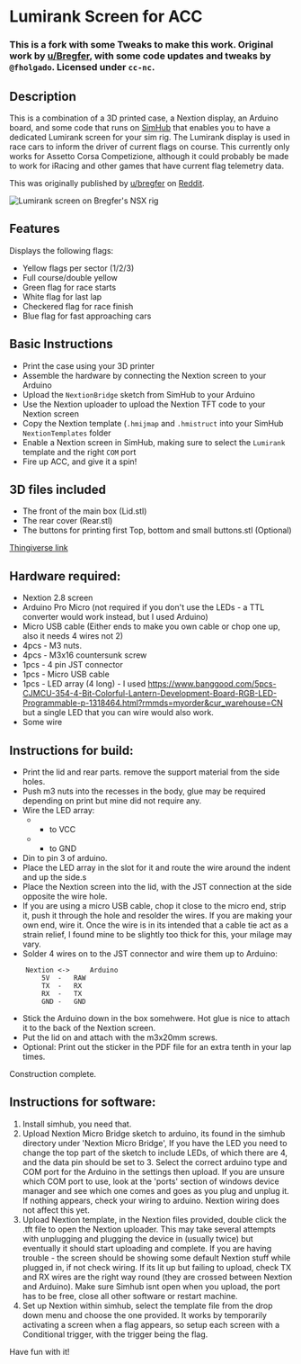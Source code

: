 # Lumirank Screen for ACC
### This is a fork with some Tweaks to make this work. Original work by [u/Bregfer](https://www.reddit.com/user/Bregfer/), with some code updates and tweaks by `@fholgado`. Licensed under `cc-nc`.

## Description
This is a combination of a 3D printed case, a Nextion display, an Arduino board, and some code that runs on [SimHub](https://www.simhubdash.com/) that enables you to have a dedicated Lumirank screen for your sim rig. The Lumirank display is used in race cars to inform the driver of current flags on course. This currently only works for Assetto Corsa Competizione, although it could probably be made to work for iRacing and other games that have current flag telemetry data.

This was originally published by [u/bregfer](https://www.reddit.com/user/Bregfer/) on [Reddit](https://www.reddit.com/r/simracing/comments/k8ok6q/diy_lumirank_flag_display_files_in_comments/).

![Lumirank screen on Bregfer's NSX rig](https://dl.dropboxusercontent.com/s/1whrf0awdydwq2i/IMG_20210315_221242233.jpg)

## Features
Displays the following flags:
- Yellow flags per sector (1/2/3)
- Full course/double yellow
- Green flag for race starts
- White flag for last lap
- Checkered flag for race finish
- Blue flag for fast approaching cars

## Basic Instructions
- Print the case using your 3D printer
- Assemble the hardware by connecting the Nextion screen to your Arduino
- Upload the `NextionBridge` sketch from SimHub to your Arduino
- Use the Nextion uploader to upload the Nextion TFT code to your Nextion screen
- Copy the Nextion template (`.hmijmap` and `.hmistruct` into your SimHub `NextionTemplates` folder
- Enable a Nextion screen in SimHub, making sure to select the `Lumirank` template and the right `COM` port
- Fire up ACC, and give it a spin!

## 3D files included
- The front of the main box (Lid.stl)
- The rear cover (Rear.stl)
- The buttons for printing first Top, bottom and small buttons.stl (Optional)

[Thingiverse link](https://www.thingiverse.com/thing:4678316) 

## Hardware required:
- Nextion 2.8 screen
- Arduino Pro Micro (not required if you don't use the LEDs - a TTL converter would work instead, but I used Arduino)
- Micro USB cable (Either ends to make you own cable or chop one up, also it needs 4 wires not 2)
- 4pcs - M3 nuts.
- 4pcs - M3x16 countersunk screw
- 1pcs - 4 pin JST connector
- 1pcs - Micro USB cable
- 1pcs - LED array (4 long) - I used https://www.banggood.com/5pcs-CJMCU-354-4-Bit-Colorful-Lantern-Development-Board-RGB-LED-Programmable-p-1318464.html?rmmds=myorder&cur_warehouse=CN but a single LED that you can wire would also work.
- Some wire

## Instructions for build:
- Print the lid and rear parts. remove the support material from the side holes.
- Push m3 nuts into the recesses in the body, glue may be required depending on print but mine did not require any.
- Wire the LED array:
	- + to VCC
	- - to GND
- Din to pin 3 of arduino.
- Place the LED array in the slot for it and route the wire around the indent and up the side.s
- Place the Nextion screen into the lid, with the JST connection at the side opposite the wire hole.
- If you are using a micro USB cable, chop it close to the micro end, strip it, push it through the hole and resolder the wires. If you are making your own end, wire it. Once the wire is in its intended that a cable tie act as a strain relief, I found mine to be slightly too thick for this, your milage may vary.
- Solder 4 wires on to the JST connector and wire them up to Arduino:
```
	Nextion <-> 	Arduino
		5V	-	RAW
		TX	-	RX
		RX	-	TX
		GND	-	GND
```
- Stick the Arduino down in the box somehwere. Hot glue is nice to attach it to the back of the Nextion screen.
- Put the lid on and attach with the m3x20mm screws.
- Optional: Print out the sticker in the PDF file for an extra tenth in your lap times.

Construction complete.

## Instructions for software:

1. Install simhub, you need that.
2. Upload Nextion Micro Bridge sketch to arduino, its found in the simhub directory under 'Nextion Micro Bridge', If you have the LED you need to change the top part of the sketch to include LEDs, of which there are 4, and the data pin should be set to 3. Select the correct arduino type and COM port for the Arduino in the settings then upload. If you are unsure which COM port to use, look at the 'ports' section of windows device manager and see which one comes and goes as you plug and unplug it. If nothing appears, check your wiring to arduino. Nextion wiring does not affect this yet.
3. Upload Nextion template, in the Nextion files provided, double click the .tft file to open the Nextion uploader. This may take several attempts with unplugging and plugging the device in (usually twice) but eventually it should start uploading and complete. If you are having trouble - the screen should be showing some default Nextion stuff while plugged in, if not check wiring. If its lit up but failing to upload, check TX and RX wires are the right way round (they are crossed between Nextion and Arduino). Make sure Simhub isnt open when you upload, the port has to be free, close all other software or restart machine.
4. Set up Nextion within simhub, select the template file from the drop down menu and choose the one provided. It works by temporarily activating a screen when a flag appears, so setup each screen with a Conditional trigger, with the trigger being the flag.

Have fun with it!
